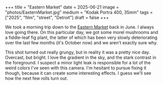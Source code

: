 +++
title = "Eastern Market"
date = 2025-06-21
image = "photos/EasternMarket.jpg"
medium = "Kodak Portra 400, 35mm"
tags = ["2025", "film", "street", "Detroit"]
draft = false
+++

We took a morning trip down to the [Eastern Market](https://easternmarket.org/) back in June. I always love going there.
On this particular day, we got some morel mushrooms and a fiddle-leaf fig plant, the latter of which has been
very slowly deteriorating over the last few months (it's October now) and we aren't exactly sure why.

This shot turned out really grungy, but in reality it was a pretty nice day. Overcast, but bright.
I love the gradient in the sky, and the stark contrast in the foreground.
I suspect a minor light leak is responsible for a lot of the weird colors I've seen with this camera.
I'm hesitant to pursue fixing it though, because it can create some interesting effects. I guess we'll see how the next
few rolls turn out.


